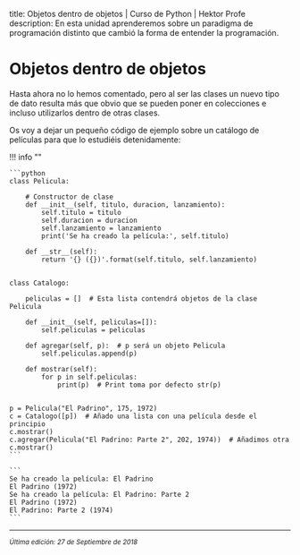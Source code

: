 title: Objetos dentro de objetos | Curso de Python | Hektor Profe
description: En esta unidad aprenderemos sobre un paradigma de programación distinto que cambió la forma de entender la programación.

# Objetos dentro de objetos

Hasta ahora no lo hemos comentado, pero al ser las clases un nuevo tipo de dato resulta más que obvio que se pueden poner en colecciones e incluso utilizarlos dentro de otras clases. 

Os voy a dejar un pequeño código de ejemplo sobre un catálogo de películas para que lo estudiéis detenidamente:

!!! info ""

    ```python
    class Pelicula:
        
        # Constructor de clase
        def __init__(self, titulo, duracion, lanzamiento):
            self.titulo = titulo
            self.duracion = duracion
            self.lanzamiento = lanzamiento
            print('Se ha creado la película:', self.titulo)
            
        def __str__(self):
            return '{} ({})'.format(self.titulo, self.lanzamiento)


    class Catalogo:
        
        peliculas = []  # Esta lista contendrá objetos de la clase Pelicula
        
        def __init__(self, peliculas=[]):
            self.peliculas = peliculas
            
        def agregar(self, p):  # p será un objeto Pelicula
            self.peliculas.append(p)
            
        def mostrar(self):
            for p in self.peliculas:
                print(p)  # Print toma por defecto str(p)

        
    p = Pelicula("El Padrino", 175, 1972)
    c = Catalogo([p])  # Añado una lista con una película desde el principio
    c.mostrar()
    c.agregar(Pelicula("El Padrino: Parte 2", 202, 1974))  # Añadimos otra
    c.mostrar()
    ```

    ``` 
    Se ha creado la película: El Padrino
    El Padrino (1972)
    Se ha creado la película: El Padrino: Parte 2
    El Padrino (1972)
    El Padrino: Parte 2 (1974)
    ```

___
<small class="edited"><i>Última edición: 27 de Septiembre de 2018</i></small>